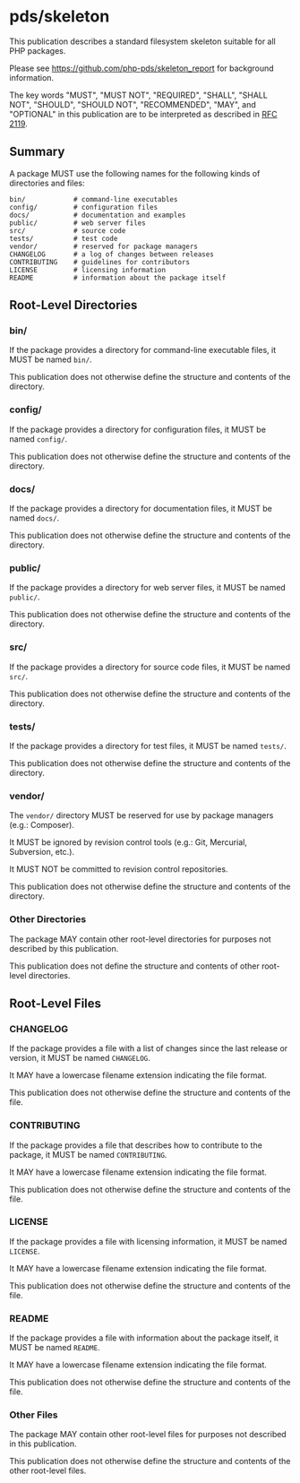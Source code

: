 # pds/skeleton

This publication describes a standard filesystem skeleton suitable for all PHP
packages.

Please see <https://github.com/php-pds/skeleton_report> for background information.

The key words "MUST", "MUST NOT", "REQUIRED", "SHALL", "SHALL NOT", "SHOULD",
"SHOULD NOT", "RECOMMENDED", "MAY", and "OPTIONAL" in this publication are to be
interpreted as described in [RFC 2119](http://tools.ietf.org/html/rfc2119).

## Summary

A package MUST use the following names for the following kinds of directories
and files:

```
bin/            # command-line executables
config/         # configuration files
docs/           # documentation and examples
public/         # web server files
src/            # source code
tests/          # test code
vendor/         # reserved for package managers
CHANGELOG       # a log of changes between releases
CONTRIBUTING    # guidelines for contributors
LICENSE         # licensing information
README          # information about the package itself
```

## Root-Level Directories

### bin/

If the package provides a directory for command-line executable files, it MUST
be named `bin/`.

This publication does not otherwise define the structure and contents of the
directory.

### config/

If the package provides a directory for configuration files, it MUST be named
`config/`.

This publication does not otherwise define the structure and contents of the
directory.

### docs/

If the package provides a directory for documentation files, it MUST be named
`docs/`.

This publication does not otherwise define the structure and contents of the
directory.

### public/

If the package provides a directory for web server files, it MUST be named
`public/`.

This publication does not otherwise define the structure and contents of the
directory.

### src/

If the package provides a directory for source code files, it MUST be named
`src/`.

This publication does not otherwise define the structure and contents of the
directory.

### tests/

If the package provides a directory for test files, it MUST be named `tests/`.

This publication does not otherwise define the structure and contents of the
directory.

### vendor/

The `vendor/` directory MUST be reserved for use by package managers (e.g.:
Composer).

It MUST be ignored by revision control tools (e.g.: Git, Mercurial, Subversion,
etc.).

It MUST NOT be committed to revision control repositories.

This publication does not otherwise define the structure and contents of the
directory.

### Other Directories

The package MAY contain other root-level directories for purposes not described
by this publication.

This publication does not define the structure and contents of other root-level
directories.

## Root-Level Files

### CHANGELOG

If the package provides a file with a list of changes since the last release or
version, it MUST be named `CHANGELOG`.

It MAY have a lowercase filename extension indicating the file format.

This publication does not otherwise define the structure and contents of the
file.

### CONTRIBUTING

If the package provides a file that describes how to contribute to the package,
it MUST be named `CONTRIBUTING`.

It MAY have a lowercase filename extension indicating the file format.

This publication does not otherwise define the structure and contents of the
file.

### LICENSE

If the package provides a file with licensing information, it MUST be named
`LICENSE`.

It MAY have a lowercase filename extension indicating the file format.

This publication does not otherwise define the structure and contents of the
file.

### README

If the package provides a file with information about the package itself, it
MUST be named `README`.

It MAY have a lowercase filename extension indicating the file format.

This publication does not otherwise define the structure and contents of the
file.

### Other Files

The package MAY contain other root-level files for purposes not described in
this publication.

This publication does not otherwise define the structure and contents of the
other root-level files.

